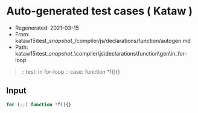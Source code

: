 # Auto-generated test cases ( Kataw )
- Regenerated: 2021-03-15
- From: kataw15\test\__snapshot__/compiler/js/declarations/function/autogen.md
- Path: kataw15\test\__snapshot__\compiler\js\declarations\function\gen\in_for-loop
> :: test: in for-loop
> :: case: function *f(){}
## Input

`````js
for (;;) function *f(){}
`````
